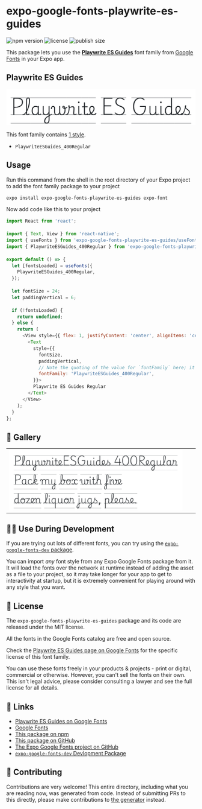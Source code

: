 # expo-google-fonts-playwrite-es-guides

![npm version](https://flat.badgen.net/npm/v/expo-google-fonts-playwrite-es-guides)
![license](https://flat.badgen.net/github/license/expo/google-fonts)
![publish size](https://flat.badgen.net/packagephobia/install/expo-google-fonts-playwrite-es-guides)

This package lets you use the [**Playwrite ES Guides**](https://fonts.google.com/specimen/Playwrite+ES+Guides) font family from [Google Fonts](https://fonts.google.com/) in your Expo app.

## Playwrite ES Guides

![Playwrite ES Guides](./font-family.png)

This font family contains [1 style](#-gallery).

- `PlaywriteESGuides_400Regular`

## Usage

Run this command from the shell in the root directory of your Expo project to add the font family package to your project
```sh
expo install expo-google-fonts-playwrite-es-guides expo-font
```

Now add code like this to your project
```js
import React from 'react';

import { Text, View } from 'react-native';
import { useFonts } from 'expo-google-fonts-playwrite-es-guides/useFonts';
import { PlaywriteESGuides_400Regular } from 'expo-google-fonts-playwrite-es-guides/400Regular';

export default () => {
  let [fontsLoaded] = useFonts({
    PlaywriteESGuides_400Regular,
  });

  let fontSize = 24;
  let paddingVertical = 6;

  if (!fontsLoaded) {
    return undefined;
  } else {
    return (
      <View style={{ flex: 1, justifyContent: 'center', alignItems: 'center' }}>
        <Text
          style={{
            fontSize,
            paddingVertical,
            // Note the quoting of the value for `fontFamily` here; it expects a string!
            fontFamily: 'PlaywriteESGuides_400Regular',
          }}>
          Playwrite ES Guides Regular
        </Text>
      </View>
    );
  }
};

```

## 🔡 Gallery


||||
|-|-|-|
|![PlaywriteESGuides_400Regular](.//400Regular/PlaywriteESGuides_400Regular.ttf.png)||||


## 👩‍💻 Use During Development

If you are trying out lots of different fonts, you can try using the [`expo-google-fonts-dev` package](https://github.com/freeboub/google-fonts/tree/master/font-packages/dev#readme).

You can import *any* font style from any Expo Google Fonts package from it. It will load the fonts
over the network at runtime instead of adding the asset as a file to your project, so it may take longer
for your app to get to interactivity at startup, but it is extremely convenient
for playing around with any style that you want.

## 📖 License

The `expo-google-fonts-playwrite-es-guides` package and its code are released under the MIT license.

All the fonts in the Google Fonts catalog are free and open source.

Check the [Playwrite ES Guides page on Google Fonts](https://fonts.google.com/specimen/Playwrite+ES+Guides) for the specific license of this font family.

You can use these fonts freely in your products & projects - print or digital, commercial or otherwise. However, you can't sell the fonts on their own. This isn't legal advice, please consider consulting a lawyer and see the full license for all details.

## 🔗 Links

- [Playwrite ES Guides on Google Fonts](https://fonts.google.com/specimen/Playwrite+ES+Guides)
- [Google Fonts](https://fonts.google.com/)
- [This package on npm](https://www.npmjs.com/package/expo-google-fonts-playwrite-es-guides)
- [This package on GitHub](https://github.com/freeboub/google-fonts/tree/master/font-packages/playwrite-es-guides)
- [The Expo Google Fonts project on GitHub](https://github.com/freeboub/google-fonts)
- [`expo-google-fonts-dev` Devlopment Package](https://github.com/freeboub/google-fonts/tree/master/font-packages/dev)

## 🤝 Contributing

Contributions are very welcome! This entire directory, including what you are reading now, was generated from code. Instead of submitting PRs to this directly, please make contributions to [the generator](https://github.com/freeboub/google-fonts/tree/master/packages/generator) instead.
